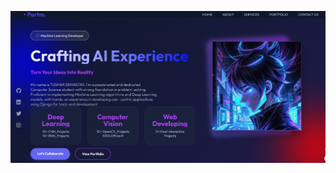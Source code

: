 ![image alt](https://github.com/Lucifer1406/WEBD_Front_End_Project/blob/ade53a1bab0fd1fd0d7c4450828f7304a4b7460f/Animated_Porfolio/Screenshot%202025-01-05%20202222.png)

